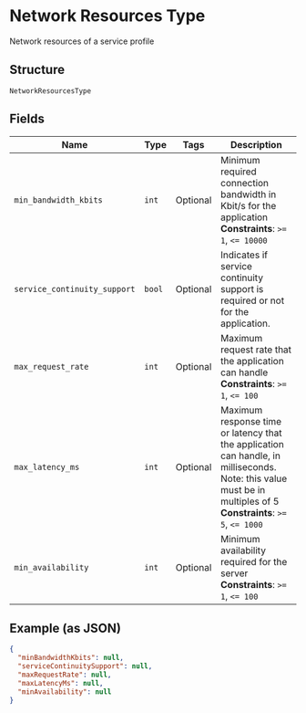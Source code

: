 
# Network Resources Type

Network resources of a service profile

## Structure

`NetworkResourcesType`

## Fields

| Name | Type | Tags | Description |
|  --- | --- | --- | --- |
| `min_bandwidth_kbits` | `int` | Optional | Minimum required connection bandwidth in Kbit/s for the application<br>**Constraints**: `>= 1`, `<= 10000` |
| `service_continuity_support` | `bool` | Optional | Indicates if service continuity support is required or not for the application. |
| `max_request_rate` | `int` | Optional | Maximum request rate that the application can handle<br>**Constraints**: `>= 1`, `<= 100` |
| `max_latency_ms` | `int` | Optional | Maximum response time or latency that the application can handle, in milliseconds. Note: this value must be in multiples of 5<br>**Constraints**: `>= 5`, `<= 1000` |
| `min_availability` | `int` | Optional | Minimum availability required for the server<br>**Constraints**: `>= 1`, `<= 100` |

## Example (as JSON)

```json
{
  "minBandwidthKbits": null,
  "serviceContinuitySupport": null,
  "maxRequestRate": null,
  "maxLatencyMs": null,
  "minAvailability": null
}
```


